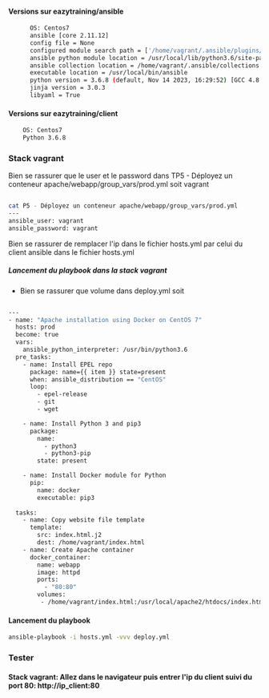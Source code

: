 #### Versions sur eazytraining/ansible
```bash
      OS: Centos7
      ansible [core 2.11.12]
      config file = None
      configured module search path = ['/home/vagrant/.ansible/plugins/modules', '/usr/share/ansible/plugins/modules']
      ansible python module location = /usr/local/lib/python3.6/site-packages/ansible
      ansible collection location = /home/vagrant/.ansible/collections:/usr/share/ansible/collections
      executable location = /usr/local/bin/ansible
      python version = 3.6.8 (default, Nov 14 2023, 16:29:52) [GCC 4.8.5 20150623 (Red Hat 4.8.5-44)]
      jinja version = 3.0.3
      libyaml = True
```
  
#### Versions sur eazytraining/client
```bash
    OS: Centos7
    Python 3.6.8
```

### Stack vagrant

Bien se rassurer que le user et le password dans TP5 - Déployez un conteneur apache/webapp/group_vars/prod.yml soit vagrant

```bash

cat P5 - Déployez un conteneur apache/webapp/group_vars/prod.yml
---
ansible_user: vagrant
ansible_password: vagrant
```
Bien se rassurer de remplacer l'ip dans le fichier hosts.yml par celui du client ansible dans le fichier hosts.yml

#####  Lancement du playbook dans la stack vagrant

- Bien se rassurer que volume dans deploy.yml soit

```bash

---
- name: "Apache installation using Docker on CentOS 7"
  hosts: prod
  become: true
  vars:
    ansible_python_interpreter: /usr/bin/python3.6
  pre_tasks:
    - name: Install EPEL repo
      package: name={{ item }} state=present
      when: ansible_distribution == "CentOS"
      loop:
        - epel-release
        - git
        - wget

    - name: Install Python 3 and pip3
      package:
        name:
          - python3
          - python3-pip
        state: present

    - name: Install Docker module for Python
      pip:
        name: docker
        executable: pip3
        
  tasks:
    - name: Copy website file template
      template:
        src: index.html.j2
        dest: /home/vagrant/index.html
    - name: Create Apache container
      docker_container:
        name: webapp
        image: httpd
        ports:
          - "80:80"
        volumes: 
         - /home/vagrant/index.html:/usr/local/apache2/htdocs/index.html

```
#### Lancement du playbook

```bash
ansible-playbook -i hosts.yml -vvv deploy.yml
```

### Tester

#### Stack vagrant: Allez dans le navigateur puis entrer l'ip du client suivi du port 80: http://ip_client:80
